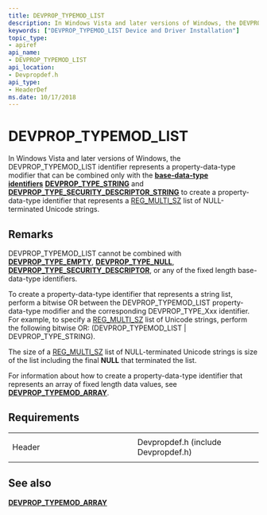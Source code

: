 ```yaml
---
title: DEVPROP_TYPEMOD_LIST
description: In Windows Vista and later versions of Windows, the DEVPROP_TYPEMOD_LIST identifier represents a property-data-type modifier that can be combined only with the base-data-type identifiers DEVPROP_TYPE_STRING and DEVPROP_TYPE_SECURITY_DESCRIPTOR_STRING to create a property-data-type identifier that represents a [REG_MULTI_SZ](/windows/desktop/SysInfo/registry-value-types) list of NULL-terminated Unicode strings.
keywords: ["DEVPROP_TYPEMOD_LIST Device and Driver Installation"]
topic_type:
- apiref
api_name:
- DEVPROP_TYPEMOD_LIST
api_location:
- Devpropdef.h
api_type:
- HeaderDef
ms.date: 10/17/2018
---
```


# DEVPROP_TYPEMOD_LIST


In Windows Vista and later versions of Windows, the DEVPROP_TYPEMOD_LIST identifier represents a property-data-type modifier that can be combined only with the [**base-data-type identifiers**](/previous-versions/ff537793(v=vs.85)) [**DEVPROP_TYPE_STRING**](devprop-type-string.md) and [**DEVPROP_TYPE_SECURITY_DESCRIPTOR_STRING**](devprop-type-security-descriptor-string.md) to create a property-data-type identifier that represents a [REG_MULTI_SZ](/windows/desktop/SysInfo/registry-value-types) list of NULL-terminated Unicode strings.

## Remarks

DEVPROP_TYPEMOD_LIST cannot be combined with [**DEVPROP_TYPE_EMPTY**](devprop-type-empty.md), [**DEVPROP_TYPE_NULL**](devprop-type-null.md), [**DEVPROP_TYPE_SECURITY_DESCRIPTOR**](devprop-type-security-descriptor.md), or any of the fixed length base-data-type identifiers.

To create a property-data-type identifier that represents a string list, perform a bitwise OR between the DEVPROP_TYPEMOD_LIST property-data-type modifier and the corresponding DEVPROP_TYPE_Xxx identifier. For example, to specify a [REG_MULTI_SZ](/windows/desktop/SysInfo/registry-value-types) list of Unicode strings, perform the following bitwise OR: (DEVPROP_TYPEMOD_LIST | DEVPROP_TYPE_STRING).

The size of a [REG_MULTI_SZ](/windows/desktop/SysInfo/registry-value-types) list of NULL-terminated Unicode strings is size of the list including the final **NULL** that terminated the list.

For information about how to create a property-data-type identifier that represents an array of fixed length data values, see [**DEVPROP_TYPEMOD_ARRAY**](devprop-typemod-array.md).

## Requirements

<table>
<colgroup>
<col width="50%" />
<col width="50%" />
</colgroup>
<tbody>
<tr class="odd">
<td align="left"><p>Header</p></td>
<td align="left">Devpropdef.h (include Devpropdef.h)</td>
</tr>
</tbody>
</table>

## See also


[**DEVPROP_TYPEMOD_ARRAY**](devprop-typemod-array.md)

 

